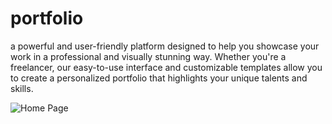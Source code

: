 # portfolio
a powerful and user-friendly platform designed to help you showcase your work in a professional and visually stunning way. Whether you're a freelancer, our easy-to-use interface and customizable templates allow you to create a personalized portfolio that highlights your unique talents and skills.


![Home Page](https://github.com/WissemHammami009/portfolio/assets/44125202/3bca4fd9-ec98-49c4-8720-bd95f69e1bd9)
